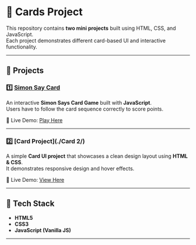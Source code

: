 # 🎴 Cards Project

This repository contains **two mini projects** built using HTML, CSS, and JavaScript.  
Each project demonstrates different card-based UI and interactive functionality.

---

## 📂 Projects

### 1️⃣ [Simon Say Card](./Simon-Say-Card/)
An interactive **Simon Says Card Game** built with **JavaScript**.  
Users have to follow the card sequence correctly to score points.

🔗 Live Demo: [Play Here](https://aman-6301.github.io/Cards-Project/Simon-Say-Card/)


---

### 2️⃣ [Card Project](./Card 2/)
A simple **Card UI project** that showcases a clean design layout using **HTML & CSS**.  
It demonstrates responsive design and hover effects.

🔗 Live Demo: [View Here](https://simonsaygamecard.netlify.app/)

---

## 🚀 Tech Stack

- **HTML5**
- **CSS3**
- **JavaScript (Vanilla JS)**


---





